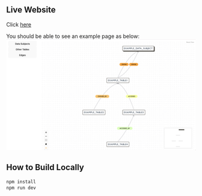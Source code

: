 ## Live Website

Click [here](https://mingchao-zhang.github.io/K9db-Visualizer/)

You should be able to see an example page as below:
![Alt text](./readme_imgs/image.png)

## How to Build Locally

```console
npm install
npm run dev
```
